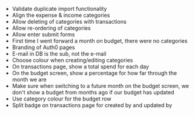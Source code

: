 - Validate duplicate import functionality
- Align the expense & income categories
- Allow deleting of categories with transactions
- Allow re-ordering of categories
- Allow enter submit forms
- First time I went forward a month on budget, there were no categories
- Branding of Auth0 pages
- E-mail in DB is the sub, not the e-mail
- Choose colour when creating/editing categories
- On transactions page, show a total spend for each day
- On the budget screen, show a percentage for how far through the month we are
- Make sure when switching to a future month on the budget screen, we don't show a budget from months ago if our budget has updated
- Use category colour for the budget row
- Split badge on transactions page for created by and updated by

